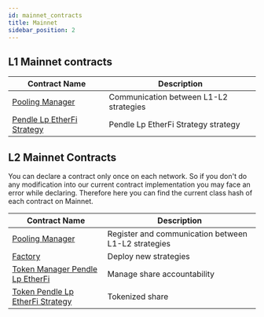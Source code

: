 ```yaml
---
id: mainnet_contracts
title: Mainnet
sidebar_position: 2
---
```


## L1 Mainnet contracts

| Contract Name                                                                                      | Description                             |
|----------------------------------------------------------------------------------------------------|----------------------------------------|
| [Pooling Manager](https://etherscan.io/address/0x189D3191A55B160A2A7BE16bA2d614C4908dFc76)         | Communication between L1-L2 strategies |
| [Pendle Lp EtherFi Strategy](https://etherscan.io/address/0x5ECCc513eFB6B3e7D70579AA81780b6d5e904D2B)     | Pendle Lp EtherFi Strategy strategy                          |



## L2 Mainnet Contracts
You can declare a contract only once on each network. So if you don't do any modification into our current contract implementation you may face an error while declaring. Therefore here you can find the current class hash of each contract on Mainnet.


| Contract Name                                                                                                            | Description                                          |
|--------------------------------------------------------------------------------------------------------------------------|-----------------------------------------------------|
| [Pooling Manager](https://starkscan.co/contracts/0x6abf2636072eb8716d55cb1a9f885cb2c5ed9013c69d8c8e035a8fb49c414e3)     | Register and communication between L1-L2 strategies |
| [Factory](https://starkscan.co/contract/0x8e18cd8edf7a8b80fc838ae88167f4b6f44ab65c3387ad96d394e7688e5895)              | Deploy new strategies                               |
| [Token Manager Pendle Lp EtherFi](https://starkscan.co/contract/0x3759ed21701538d2e1bc5896611166a06585cdbbeeddd1fbdd25da10b2174d3)    | Manage share accountability                     |
| [Token Pendle Lp EtherFi Strategy](https://starkscan.co/contract/0x316ec509f7ad89b7e6e03d15a436df634454f95e815536d616af03edc850fa3)      | Tokenized share                     |